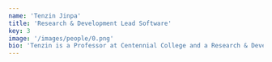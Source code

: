 ```yaml
---
name: 'Tenzin Jinpa'
title: 'Research & Development Lead Software'
key: 3
image: '/images/people/0.png'
bio: 'Tenzin is a Professor at Centennial College and a Research & Development Lead Software at WIMTACH. He has over four years of combined experience in industry and academia, a proven track record of delivering projects, and has published peer-review papers. He is a graduate from the University of British Columbia with a Master of Science in Computer Science under Dr. Yong Gao. His area of interest is in the application of the Deep Learning models in Software Engineering and Natural Language Processing (NLP). In his free time, he enjoys outdoor games and mountaineering.'
---
```

